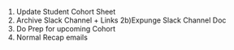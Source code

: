 1) Update Student Cohort Sheet
2) Archive Slack Channel + Links
2b)Expunge Slack Channel Doc
3) Do Prep for upcoming Cohort
4) Normal Recap emails
